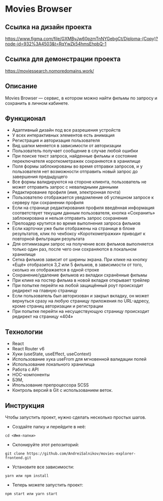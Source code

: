 # Movies Browser

## Ссылка на дизайн проекта

https://www.figma.com/file/GXMByJw60pzmTnNYGebgCt/Diploma-(Copy)?node-id=932%3A4503&t=RqYwZk54hmsEhpbQ-1

## Ссылка для демонстрации проекта

https://moviessearch.nomoredomains.work/

## Описание

Movies Browser — cервис, в котором можно найти фильмы по запросу и сохранить в личном кабинете.

## Функционал

- Адаптивный дизайн под все разрешения устройств
- У всех интерактивных элементов есть анимация
- Регистрация и авторизация пользователя
- Вид шапки меняется в зависимости от авторизации
- Пользователь получает сообщение в случае любой ошибки
- При поиске текст запроса, найденные фильмы и состояние переключателя короткометражек сохраняются в хранилище
- Поля формы заблокированы во время отправки запросов, и у пользователя нет возможности отправить новый запрос до завершения предыдущего
- Все формы валидируются на стороне клиента, пользователь не может отправить запрос с невалидными данными
- Редактирование профиля (имя, электронная почта)
- Пользователю отображается уведомление об успешном запросе к серверу при сохранении профиля
- Если на странице редактирования профиля введённая информация соответствует текущим данным пользователя, кнопка «Сохранить» заблокирована и нельзя отправить запрос сохранения
- Прелоадер крутится во время выполнения запроса фильмов
- Если карточки уже были отображены на странице в блоке результатов, клик по чекбоксу «Короткометражки» приводит к повторной фильтрации результата
- Для оптимизации запрос на получение всех фильмов выполняется только один раз, после чего они сохраняются в локальном хранилище
- Сетка фильмов зависит от ширины экрана. При клике на кнопку «Ещё» отобразится 3,2 или 5 фильмов, в зависимости от того, сколько их отображается в одной строке
- Сохранение/удаление фильмов из вкладки схранённые фильмы
- При клике на постер фильма в новой вкладке открывает трейлер
- При попытке перейти на любой защищённый роут происходит редирект на главную страницу
- Если пользователь был авторизован и закрыл вкладку, он может вернуться сразу на любую страницу приложения по URL-адресу, кроме страниц авторизации и регистрации
- При попытке перейти на несуществующую страницу происходит редирект на страницу «404»

## Технологии

- React
- React Router v6
- Хуки (useState, useEffect, useContext)
- Использование хука useFrom для мгновенной валидации полей
- Использование локального хранилища
- Работа с API
- HOC-компоненты
- БЭМ,
- Ипользование препроцессора SCSS
- Контроль версий в Git с использованием веток.

## Инструкция

Чтобы запустить проект, нужно сделать несколько простых шагов.

- Создайте папку и перейдите в неё:

```
cd <Имя-папки>
```

- Склонируйте этот репозиторий:

```
git clone https://github.com/AndreiSalnikov/movies-explorer-frontend.git
```

- Установите все зависимости:

```
yarn или npm install
```

- Теперь можете запустить проект:

```
npm start или yarn start
```
